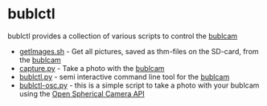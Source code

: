 bublctl
=======

bublctl provides a collection of various scripts to control the [bublcam](http://www.bublcam.com)

* [getImages.sh](../master/getImages.sh) - Get all pictures, saved as thm-files on the SD-card, from the [bublcam](http://www.bublcam.com)
* [capture.py](../master/capture.py) - Take a photo with the [bublcam](http://www.bublcam.com)
* [bublctl.py](../master/bublctl.py) - semi interactive command line tool for the [bublcam](http://www.bublcam.com)
* [bublctl-osc.py](../master/bublctl-osc.py) - this is a simple script to take a photo with your bublcam using the [Open Spherical Camera API](https://developers.google.com/streetview/open-spherical-camera/)
